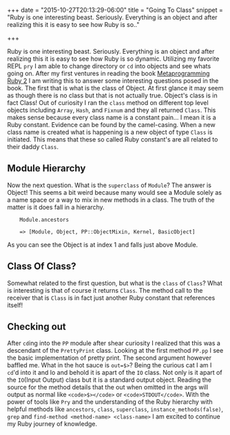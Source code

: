 +++
date = "2015-10-27T20:13:29-06:00"
title = "Going To Class"
snippet = "Ruby is one interesting beast.  Seriously.  Everything is an object and after realizing this it is easy to see how Ruby is so.."

+++

Ruby is one interesting beast.  Seriously.  Everything is an object and after realizing this it is easy to see how Ruby is so dynamic.  Utilizing my favorite REPL `pry` I am able to change directory or `cd` into objects and see whats going on.  After my first ventures in reading the book [Metaprogramming Ruby 2](https://pragprog.com/book/ppmetr2/metaprogramming-ruby-2) I am writing this to answer some interesting questions posed in the book.  The first that is what is the class of Object.  At first glance it may seem as though there is no class but that is not actually true.  Object's class is in fact Class!  Out of curiosity I ran the `class` method on different top level objects including `Array`, `Hash`, and `Fixnum` and they all returned `Class`.  This makes sense because every class name is a constant pain... I mean it is a Ruby constant.  Evidence can be found by the camel-casing.  When a new class name is created what is happening is a new object of type `Class` is initiated.  This means that these so called Ruby constant's are all related to their daddy `Class`.

## Module Hierarchy

Now the next question.  What is the `superclass` of `Module`?  The answer is Object!  This seems a bit weird because many would see a Module solely as a name space or a way to mix in new methods in a class.  The truth of the matter is it does fall in a hierarchy.

        Module.ancestors

        => [Module, Object, PP::ObjectMixin, Kernel, BasicObject]

As you can see the Object is at index 1 and falls just above Module.

## Class Of Class?

Somewhat related to the first question, but what is the `class` of `Class`?  What is interesting is that of course it returns `Class`.  The method call to the receiver that is `Class` is in fact just another Ruby constant that references itself!

## Checking out 

After `cd`ing into the `PP` module after shear curiosity I realized that this was a descendant of the `PrettyPrint` class.  Looking at the first method `PP.pp` I see the basic implementation of pretty print.  The second argument however baffled me.  What in the hot sauce is `out=$>`?  Being the curious cat I am I `cd`'d into it and lo and behold it is apart of the `IO` class.  Not only is it apart of the `IO`(Input Output) class but it is a standard output object. Reading the source for the method details that the out when omitted in the args will output as normal like `<code>$></code>` or `<code>STDOUT</code>`.  With the power of tools like `Pry` and the understanding of the Ruby hierarchy with helpful methods like `ancestors`, `class`, `superclass`, `instance_methods(false)`, `grep` and `find-method <method-name> <class-name>` I am excited to continue my Ruby journey of knowledge.
